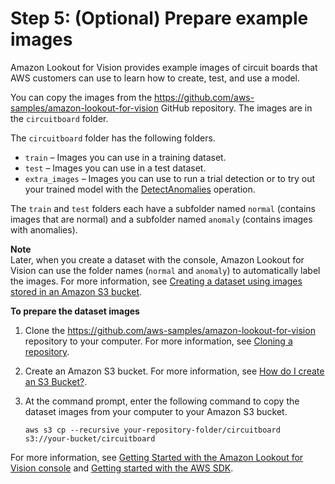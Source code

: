 # Step 5: \(Optional\) Prepare example images<a name="su-prepare-example-images"></a>

Amazon Lookout for Vision provides example images of circuit boards that AWS customers can use to learn how to create, test, and use a model\.

You can copy the images from the [https://github\.com/aws\-samples/amazon\-lookout\-for\-vision](https://github.com/aws-samples/amazon-lookout-for-vision) GitHub repository\. The images are in the `circuitboard` folder\. 

The `circuitboard` folder has the following folders\.
+ `train` – Images you can use in a training dataset\.
+ `test` – Images you can use in a test dataset\.
+ `extra_images` – Images you can use to run a trial detection or to try out your trained model with the [DetectAnomalies](https://docs.aws.amazon.com/lookout-for-vision/latest/APIReference/API_DetectAnomalies) operation\. 

The `train` and `test` folders each have a subfolder named `normal` \(contains images that are normal\) and a subfolder named `anomaly` \(contains images with anomalies\)\. 

**Note**  
Later, when you create a dataset with the console, Amazon Lookout for Vision can use the folder names \(`normal` and `anomaly`\) to automatically label the images\. For more information, see [Creating a dataset using images stored in an Amazon S3 bucket](create-dataset-s3.md)\.

**To prepare the dataset images**

1. Clone the [https://github\.com/aws\-samples/amazon\-lookout\-for\-vision](https://github.com/aws-samples/amazon-lookout-for-vision) repository to your computer\. For more information, see [Cloning a repository](https://docs.github.com/en/github/creating-cloning-and-archiving-repositories/cloning-a-repository)\. 

1. Create an Amazon S3 bucket\. For more information, see [How do I create an S3 Bucket?](https://docs.aws.amazon.com/AmazonS3/latest/user-guide/create-bucket.html)\. 

1. At the command prompt, enter the following command to copy the dataset images from your computer to your Amazon S3 bucket\.

   ```
   aws s3 cp --recursive your-repository-folder/circuitboard s3://your-bucket/circuitboard
   ```

For more information, see [Getting Started with the Amazon Lookout for Vision console](getting-started.md) and [Getting started with the AWS SDK](getting-started-sdk.md)\.